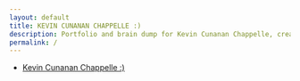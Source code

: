 ```yaml
---
layout: default
title: KEVIN CUNANAN CHAPPELLE :)
description: Portfolio and brain dump for Kevin Cunanan Chappelle, creator of multimedia projects and performances. Based in New York City.
permalink: /
---
```


<div id="link-container">
  <ul>
    <li class="title-row">
      <a href="/">Kevin Cunanan Chappelle :)</a>
    </li>
    <!-- Other links will be populated by JavaScript -->
  </ul>
</div>